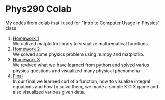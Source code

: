 # Phys290 Colab  
My codes from colab that i used for "Intro to Computer Usage in Physics" class
1. [Homework 1](https://colab.research.google.com/drive/1rDm6AtOSwP82FWWfQ-2kREu9pP9fFgDH)  
We utilized matplotlib library to visualize mathematical functions.  
2. [Homework 2](https://colab.research.google.com/drive/1nIFxTa7Sh6xskIW8rQooueMAzKLYJB_L)  
We solved some physics problem using numpy and matplotlib.  
3. [Homework 3](https://colab.research.google.com/drive/1CxLMeXLAxiV15zOlF_SQaJOXxWrsf23u#scrollTo=xXfpUfek_VVP)  
We revived what we have learned from python and solved varius physics questions and visualized many physical phenomena  
4. [Final](https://colab.research.google.com/drive/1QMcvfn5acvYeB0bMRc3ZWnWj-wwp6c_n)  
In our final we learned curl of a function, how to visualize integral equations and how to solve them, we made a simple X O X game and also visualized various given data.




